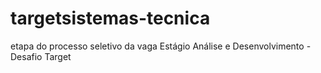 # targetsistemas-tecnica
etapa do processo seletivo da vaga Estágio Análise e Desenvolvimento - Desafio Target
